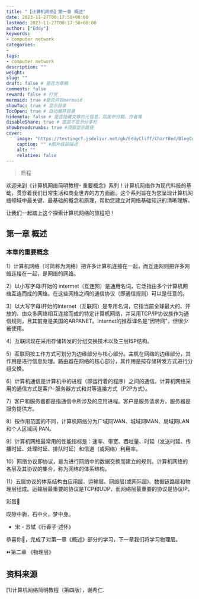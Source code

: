 ```yaml
---
title: "【计算机网络】第一章 概述"
date: 2023-11-27T00:17:58+08:00
lastmod: 2023-11-27T00:17:58+08:00
author: ["Eddy"]
keywords: 
- computer network
categories: 
- 
tags: 
- computer network
description: ""
weight:
slug: ""
draft: false # 是否为草稿
comments: false
reward: false # 打赏
mermaid: true #是否开启mermaid
showToc: true # 显示目录
TocOpen: true # 自动展开目录
hidemeta: false # 是否隐藏文章的元信息，如发布日期、作者等
disableShare: true # 底部不显示分享栏
showbreadcrumbs: true #顶部显示路径
cover:
    image: "https://testingcf.jsdelivr.net/gh/EddyCliff/ChartBed/BlogCover/note6.jpg" #图片路径例如：posts/tech/123/123.png
    caption: "" #图片底部描述
    alt: ""
    relative: false
---
```


>启程

欢迎来到《计算机网络简明教程- 重要概念》系列！计算机网络作为现代科技的基础，贯穿着我们日常生活和商业世界的方方面面。这个系列旨在为您呈现计算机网络领域中最关键、最基础的概念和原理，帮助您建立对网络基础知识的清晰理解。

让我们一起踏上这个探索计算机网络的旅程吧！

## 第一章 概述

### 本章的重要概念

1）计算机网络（可简称为网络）把许多计算机连接在一起，而互连网则把许多网络连接在一起，是网络的网络。

2）以小写字母i开始的 intermet（互连网）是通用名词，它泛指由多个计算机网络互连而成的网络。在这些网络之间的通信协议（即通信规则）可以是任意的。

3）以大写字母Ⅰ开始的Internet（互联网）是专用名词，它指当前全球最大的、开放的、由众多网络相互连接而成的特定计算机网络，并采用TCP/IP协议族作为通信规则，且其前身是美国的ARPANET。Internet的推荐译名是“因特网”，但很少被使用。

4）互联网现在采用存储转发的分组交换技术以及三层ISP结构。

5）互联网按工作方式可划分为边缘部分与核心部分。主机在网络的边缘部分，其作用是进行信息处理。路由器在网络的核心部分，其作用是按存储转发方式进行分组交换。

6）计算机通信是计算机中的进程（即运行着的程序）之间的通信。计算机网络采用的通信方式是客户-服务器方式和对等连接方式（P2P方式）。

7）客户和服务器都是指通信中所涉及的应用进程。客户是服务请求方，服务器是服务提供方。

8）按作用范围的不同，计算机网络分为广域网WAN、城域网MAN、局域网LAN和个人区域网 PAN。

9）计算机网络最常用的性能指标是：速率、带宽、吞吐量、时延（发送时延、传播时延、处理时延、排队时延）和信道（或网络）利用率。

10）网络协议即协议，是为进行网络中的数据交换而建立的规则。计算机网络的各层及其协议的集合，称为网络的体系结构。

11）五层协议的体系结构由应用层、运输层、网络层(或网际层)、数据链路层和物理层组成。运输层最重要的协议是TCP和UDP，而网络层最重要的协议是协议IP。



彩蛋🎁 

叹隙中驹，石中火，梦中身。

- 宋 - 苏轼《行香子·述怀》

恭喜你🎉，完成了对第一章《概述》部分的学习，下一章我们将学习物理层。

⏩第二章 《物理层》

## 资料来源

[1]计算机网络简明教程（第四版），谢希仁.

